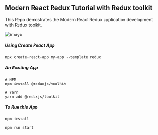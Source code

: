 ## Modern React Redux Tutorial with Redux toolkit

This Repo demostrates the Modern React Redux application development with Redux toolkit.

![image](https://user-images.githubusercontent.com/86707714/161710751-c9c0cbdc-0e29-4121-84ed-1b1ef099333e.png)


##### Using Create React App

```
npx create-react-app my-app --template redux
```

##### An Existing App

```
# NPM
npm install @reduxjs/toolkit

# Yarn
yarn add @reduxjs/toolkit
```

##### To Run this App

```
npm install

npm run start
```
